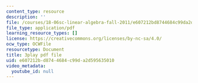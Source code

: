 ```yaml
---
content_type: resource
description: ''
file: /courses/18-06sc-linear-algebra-fall-2011/e607212bd8744684c99da2d595635010_h0m2tsmSPTI.pdf
file_type: application/pdf
learning_resource_types: []
license: https://creativecommons.org/licenses/by-nc-sa/4.0/
ocw_type: OCWFile
resourcetype: Document
title: 3play pdf file
uid: e607212b-d874-4684-c99d-a2d595635010
video_metadata:
  youtube_id: null
---
```


